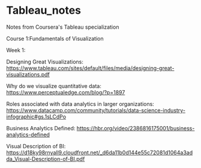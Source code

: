# Tableau_notes

Notes from Coursera's Tableau specialization 

Course 1:Fundamentals of Visualization 

Week 1: 

Designing Great Visualizations: https://www.tableau.com/sites/default/files/media/designing-great-visualizations.pdf

Why do we visualize quantitative data: https://www.perceptualedge.com/blog/?p=1897

Roles associated with data analytics in larger organizations: https://www.datacamp.com/community/tutorials/data-science-industry-infographic#gs.1sLCdPo

Business Analytics Defined: https://hbr.org/video/2386816175001/business-analytics-defined

Visual Description of BI: https://d18ky98rnyall9.cloudfront.net/_d6da11b0d144e55c72081d1064a3adda_Visual-Description-of-BI.pdf

